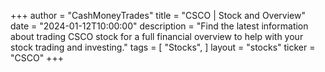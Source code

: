 +++
author = "CashMoneyTrades"
title = "CSCO | Stock and Overview"
date = "2024-01-12T10:00:00"
description = "Find the latest information about trading CSCO stock for a full financial overview to help with your stock trading and investing."
tags = [
   "Stocks",
]
layout = "stocks"
ticker = "CSCO"
+++
